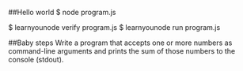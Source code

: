 ##Hello world
$ node program.js

$ learnyounode verify program.js
$ learnyounode run program.js

##Baby steps
Write a program that accepts one or more numbers as command-line arguments and prints the sum of those numbers to the console (stdout).
